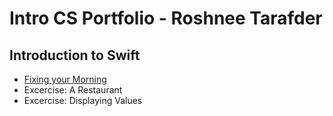 # Intro CS Portfolio - Roshnee Tarafder

## Introduction to Swift
* [Fixing your Morning](https://github.com/roshnee19/Intro-to-CS/blob/master/02_Naming.playground/Pages/12-ExerciseMorning.xcplaygroundpage/Contents.swift) 
* Excercise: A Restaurant 
* Excercise: Displaying Values
